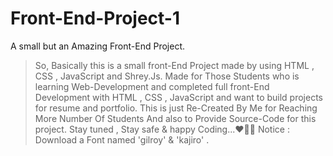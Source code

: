 # Front-End-Project-1
A small but an Amazing Front-End Project.

> So, Basically this is a small front-End Project made by using HTML , CSS , JavaScript and Shrey.Js.
> Made for Those Students who is learning Web-Development and completed full front-End Development with HTML , CSS , JavaScript and want to build projects for resume and portfolio.
> This is just Re-Created By Me for Reaching More Number Of Students And also to Provide Source-Code for this project. 
> Stay tuned , Stay safe & happy Coding...❤️🫶🏻
> Notice : Download a Font named 'gilroy' & 'kajiro' . 
